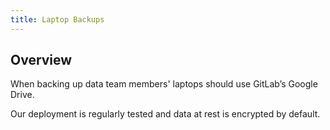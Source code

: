 ```yaml
---
title: Laptop Backups
---
```


## Overview

When backing up data team members' laptops should use GitLab’s Google Drive.

Our deployment is regularly tested and data at rest is encrypted by default.

<!-- TODO Add Google Drive desktop installation steps -->
